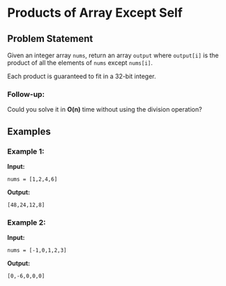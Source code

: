 # Products of Array Except Self

## Problem Statement

Given an integer array `nums`, return an array `output` where `output[i]` is the product of all the elements of `nums` except `nums[i]`.

Each product is guaranteed to fit in a 32-bit integer.

### Follow-up:
Could you solve it in **O(n)** time without using the division operation?

## Examples

### Example 1:
**Input:**
```plaintext
nums = [1,2,4,6]
```
**Output:**
```plaintext
[48,24,12,8]
```

### Example 2:
**Input:**
```plaintext
nums = [-1,0,1,2,3]
```
**Output:**
```plaintext
[0,-6,0,0,0]
